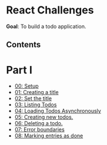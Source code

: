 # React Challenges

**Goal**: To build a todo application.

## Contents
Part I
======

- [00: Setup](./00.md)
- [01: Creating a title](./01.md)
- [02: Set the title](./02.md)
- [03: Listing Todos](./03.md)
- [04: Loading Todos Asynchronously](./04.md)
- [05: Creating new todos.](./05.md)
- [06: Deleting a todo.](./06.md)
- [07: Error boundaries](./07.md)
- [08: Marking entries as done](./08.md)

